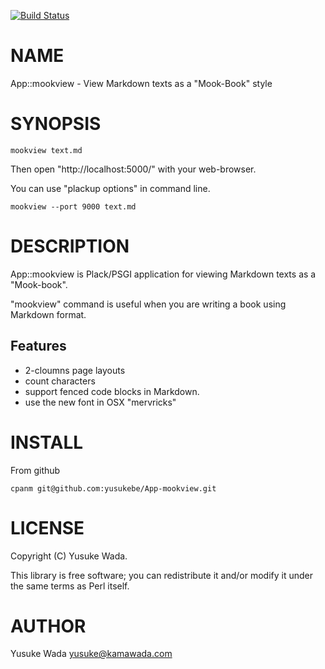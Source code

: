 [![Build Status](https://travis-ci.org/yusukebe/App-mookview.png?branch=master)](https://travis-ci.org/yusukebe/App-mookview)
# NAME

App::mookview - View Markdown texts as a "Mook-Book" style

# SYNOPSIS

    mookview text.md

Then open "http://localhost:5000/" with your web-browser.

You can use "plackup options" in command line.

    mookview --port 9000 text.md

# DESCRIPTION

App::mookview is Plack/PSGI application for viewing Markdown texts as a "Mook-book".

"mookview" command is useful when you are writing a book using Markdown format.

## Features

- 2-cloumns page layouts
- count characters
- support fenced code blocks in Markdown.
- use the new font in OSX "mervricks"

# INSTALL

From github

    cpanm git@github.com:yusukebe/App-mookview.git

# LICENSE

Copyright (C) Yusuke Wada.

This library is free software; you can redistribute it and/or modify
it under the same terms as Perl itself.

# AUTHOR

Yusuke Wada <yusuke@kamawada.com>
